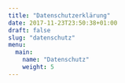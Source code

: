 ```yaml
---
title: "Datenschutzerklärung"
date: 2017-11-23T23:50:38+01:00
draft: false
slug: "datenschutz"
menu:
  main:
    name: "Datenschutz"
    weight: 5
---
```


